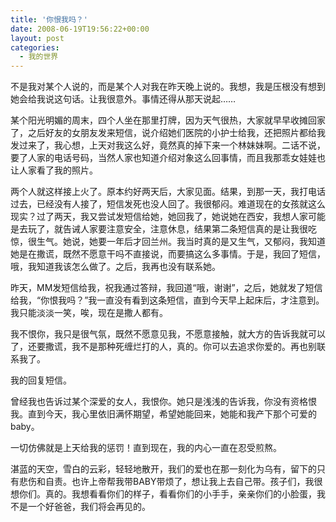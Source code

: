 ```yaml
---
title: '你恨我吗？'
date: 2008-06-19T19:56:22+00:00
layout: post
categories:
  - 我的世界
---
```


不是我对某个人说的，而是某个人对我在昨天晚上说的。我想，我是压根没有想到她会给我说这句话。让我很意外。事情还得从那天说起……

某个阳光明媚的周末，四个人坐在那里打牌，因为天气很热，大家就早早收摊回家了，之后好友的女朋友发来短信，说介绍她们医院的小护士给我，还把照片都给我发过来了，我心想，上天对我这么好，竟然真的掉下来一个林妹妹啊。二话不说，要了人家的电话号码，当然人家也知道介绍对象这么回事情，而且我那乖女娃娃也让人家看了我的照片。

两个人就这样接上火了。原本约好两天后，大家见面。结果，到那一天，我打电话过去，已经没有人接了，短信发死也没人回了。我很郁闷。难道现在的女孩就这么现实？过了两天，我又尝试发短信给她，她回我了，她说她在西安，我想人家可能是去玩了，就告诫人家要注意安全，注意休息，结果第二条短信真的是让我很吃惊，很生气。她说，她要一年后才回兰州。我当时真的是又生气，又郁闷，我知道她是在撒谎，既然不愿意干吗不直接说，而要搞这么多事情。于是，我回了短信，哦，我知道我该怎么做了。之后，我再也没有联系她。

昨天，MM发短信给我，祝我通过答辩，我回道“哦，谢谢”，之后，她就发了短信给我，“你恨我吗？”我一直没有看到这条短信，直到今天早上起床后，才注意到。我只能淡淡一笑，唉，现在是撒人都有。

我不恨你，我只是很气氛，既然不愿意见我，不愿意接触，就大方的告诉我就可以了，还要撒谎，我不是那种死缠烂打的人，真的。你可以去追求你爱的。再也别联系我了。
<!--more-->
我的回复短信。

曾经我也告诉过某个深爱的女人，我恨你。她只是浅浅的告诉我，你没有资格恨我。直到今天，我心里依旧满怀期望，希望她能回来，她能和我产下那个可爱的baby。

一切仿佛就是上天给我的惩罚！直到现在，我的内心一直在忍受煎熬。

湛蓝的天空，雪白的云彩，轻轻地散开，我们的爱也在那一刻化为乌有，留下的只有悲伤和自责。也许上帝帮我带BABY带烦了，想让我上去自己带。孩子们，我很想你们。真的。我想看看你们的样子，看看你们的小手手，亲亲你们的小脸蛋，我不是一个好爸爸，我们将会再见的。